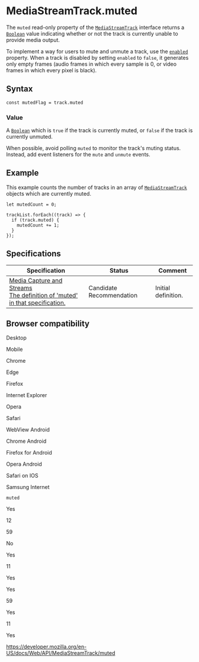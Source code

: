 MediaStreamTrack.muted
======================

The `muted` read-only property of the [`MediaStreamTrack`](../mediastreamtrack) interface returns a [`Boolean`](https://developer.mozilla.org/en-US/docs/Web/JavaScript/Reference/Global_Objects/Boolean) value indicating whether or not the track is currently unable to provide media output.

To implement a way for users to mute and unmute a track, use the [`enabled`](enabled) property. When a track is disabled by setting `enabled` to `false`, it generates only empty frames (audio frames in which every sample is 0, or video frames in which every pixel is black).

Syntax
------

    const mutedFlag = track.muted

### Value

A [`Boolean`](https://developer.mozilla.org/en-US/docs/Web/JavaScript/Reference/Global_Objects/Boolean) which is `true` if the track is currently muted, or `false` if the track is currently unmuted.

When possible, avoid polling `muted` to monitor the track's muting status. Instead, add event listeners for the `mute` and `unmute` events.

Example
-------

This example counts the number of tracks in an array of [`MediaStreamTrack`](../mediastreamtrack) objects which are currently muted.

    let mutedCount = 0;

    trackList.forEach((track) => {
      if (track.muted) {
        mutedCount += 1;
      }
    });

Specifications
--------------

<table><thead><tr class="header"><th>Specification</th><th>Status</th><th>Comment</th></tr></thead><tbody><tr class="odd"><td><a href="https://w3c.github.io/mediacapture-main/#dom-mediastreamtrack-muted">Media Capture and Streams<br />
<span class="small">The definition of 'muted' in that specification.</span></a></td><td><span class="spec-cr">Candidate Recommendation</span></td><td>Initial definition.</td></tr></tbody></table>

Browser compatibility
---------------------

Desktop

Mobile

Chrome

Edge

Firefox

Internet Explorer

Opera

Safari

WebView Android

Chrome Android

Firefox for Android

Opera Android

Safari on IOS

Samsung Internet

`muted`

Yes

12

59

No

Yes

11

Yes

Yes

59

Yes

11

Yes

<a href="https://developer.mozilla.org/en-US/docs/Web/API/MediaStreamTrack/muted" class="_attribution-link">https://developer.mozilla.org/en-US/docs/Web/API/MediaStreamTrack/muted</a>
